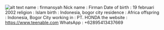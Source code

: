 ![alt text](https://ibb.co/ZT4Gw2S) 
name           : firmansyah
Nick name      : Firman
Date of birth  : 19 februari 2002
religion       : Islam
birth          : Indonesia, bogor city
residence      : Africa
offspring      : Indonesia, Bogor City
working in     : PT. HONDA
the website    : https://www.teenable.com
WhatsApp       : +62895413437669

